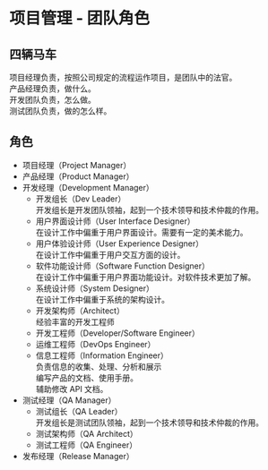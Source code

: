 # 项目管理 - 团队角色

## 四辆马车

项目经理负责，按照公司规定的流程运作项目，是团队中的法官。  
产品经理负责，做什么。  
开发团队负责，怎么做。  
测试团队负责，做的怎么样。

## 角色

- 项目经理（Project Manager）
- 产品经理（Product Manager）
- 开发经理（Development Manager）
  - 开发组长（Dev Leader）  
    开发组长是开发团队领袖，起到一个技术领导和技术仲裁的作用。
  - 用户界面设计师（User Interface Designer）  
    在设计工作中偏重于用户界面设计。需要有一定的美术能力。
  - 用户体验设计师（User Experience Designer）  
    在设计工作中偏重于用户交互方面的设计。
  - 软件功能设计师（Software Function Designer）  
    在设计工作中偏重于用户界面功能设计。对软件技术更加了解。
  - 系统设计师（System Designer）  
    在设计工作中偏重于系统的架构设计。
  - 开发架构师（Architect）  
    经验丰富的开发工程师
  - 开发工程师（Developer/Software Engineer）
  - 运维工程师（DevOps Engineer）
  - 信息工程师（Information Engineer）  
    负责信息的收集、处理、分析和展示  
    编写产品的文档、使用手册。  
    辅助修改 API 文档。
- 测试经理（QA Manager）
  - 测试组长（QA Leader）  
    开发组长是测试团队领袖，起到一个技术领导和技术仲裁的作用。
  - 测试架构师（QA Architect）
  - 测试工程师（QA Engineer）
- 发布经理（Release Manager）
